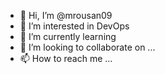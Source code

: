 - 👋 Hi, I’m @mrousan09
- 👀 I’m interested in DevOps
- 🌱 I’m currently learning 
- 💞️ I’m looking to collaborate on ...
- 📫 How to reach me ...

<!---
mrousan09/mrousan09 is a ✨ special ✨ repository because its `README.md` (this file) appears on your GitHub profile.
You can click the Preview link to take a look at your changes.
--->
